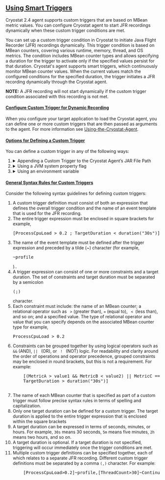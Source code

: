 ## [Using Smart Triggers](#using-smart-triggers)
Cryostat 2.4 agent supports custom triggers that are based on MBean metric values. You can configure Cryostat agent to start JFR recordings dynamically when these custom trigger conditions are met.

You can set up a custom trigger condition in Cryostat to initiate Java Flight Recorder (JFR) recordings dynamically. This trigger condition is based on MBean counters, covering various runtime, memory, thread, and OS metrics. The condition includes MBean counter types and allows specifying a duration for the trigger to activate only if the specified values persist for that duration. Cryostat's agent supports smart triggers, which continuously monitor MBean counter values. When the current values match the configured conditions for the specified duration, the trigger initiates a JFR recording dynamically through the Cryostat agent.

**NOTE:** A JFR recording will not start dynamically if the custom trigger condition associated with this recording is not met.

#### [Configure Custom Trigger for Dynamic Recording](#configure-custom-trigger-for-dynamic-recording)
When you configure your target application to load the Cryostat agent, you can define one or more custom triggers that are then passed as arguments to the agent.
For more information see [Using-the-Cryostat-Agent](#using-the-cryostat-agent).

#### [Options for Defining a Custom Trigger](#options-for-defining-a-custom-trigger)
You can define a custom trigger in any of the following ways:

<ol>
  <li>
    <details>
      <summary>Appending a Custom Trigger to the Cryostat Agent’s JAR File Path</summary>
      <p>
The following example shows how to append a simple custom trigger to the Cryostat agent’s JAR file path:
      </p>
      <pre>
      JAVA_OPTS="-javaagent:/deployments/app/cryostat-agent-shaded.jar=[ProcessCpuLoad > 0.2 ;
      TargetDuration > duration("30s")]~profile"
      </pre>
      <p>
      The preceding example trigger instructs the agent to start a JFR recording if the ProcessCpuLoad metric has a value greater than 0.2 for a duration of more than 30 seconds: This example also instructs the agent to use the profile event template for the JFR recording.
      </p>
    </details>
  </li>
  <li>
    <details>
      <summary>Using a JVM system property flag</summary>
      <p>
The following example shows how to specify a simple custom trigger by using a JVM system property flag:
      </p>
      <pre>
      JDcryostat.agent.smart-trigger.definitions="[ProcessCpuLoad > 0.2 ;
      TargetDuration > duration(\"30s\")]~profile"
      </pre>
      <p>
      This example uses the same custom trigger criteria as the preceding example.
      </p>
    </details>
  </li>
  <li>
    <details>
      <summary>Using an environment variable</summary>
      <p>
The following example shows how to specify a simple custom trigger by using an environment variable:
      </p>
      <pre>
      - name: CRYOSTAT_AGENT_SMART_TRIGGER_DEFINITIONS
        value: "[ProcessCpuLoad > 0.2 ;
        TargetDuration > duration(\"30s\")]~profile"
      </pre>
      <p>
This example uses the same custom trigger criteria as the preceding examples.
      </p>
    </details>
  </li>
</ol>

#### [General Syntax Rules for Custom Triggers](#general-syntax-rules-for-custom-triggers)
Consider the following syntax guidelines for defining custom triggers:
<ol>
    <li>A custom trigger definition must consist of both an expression that defines the overall trigger condition and the name of an event template that is used for the JFR recording.</li>
    <li>The entire trigger expression must be enclosed in square brackets for example, <pre>[ProcessCpuLoad > 0.2 ; TargetDuration < duration("30s")]</pre></li>
    <li>The name of the event template must be defined after the trigger expression and preceded by a tilde (~) character (for example, <pre>~profile</pre>)..</li>
    <li>A trigger expression can consist of one or more constraints and a target duration. The set of constraints and target duration must be separated by a semicolon <pre>(;)</pre> character.</li>
    <li>Each constraint must include: the name of an MBean counter; a relational operator such as <code> ></code> (greater than), <code>=</code> (equal to), <code> < </code>(less than), and so on; and a specified value. The type of relational operator and value that you can specify depends on the associated MBean counter type for example, <pre>ProcessCpuLoad > 0.2</pre></li>
    <li>Constraints can be grouped together by using logical operators such as <code>&&</code> (AND), <code>|| </code> (OR), or <code> ! </code> (NOT) logic. For readability and clarity around the order of operations and operator precedence, grouped constraints may be enclosed in round brackets, but this is not a requirement. For example:
    <pre>
    [(MetricA > value1 && MetricB < value2) || MetricC == 'stringvalue' ;
    TargetDuration > duration("30s")]
    </pre>
    </li>
    <li>
    The name of each MBean counter that is specified as part of a custom trigger must follow precise syntax rules in terms of spelling and capitalization.
    </li>
    <li>
    Only one target duration can be defined for a custom trigger. The target duration is applied to the entire trigger expression that is enclosed within the square brackets
    </li>
    <li>
    A target duration can be expressed in terms of seconds, minutes, or hours. For example, <code>30s</code> means 30 seconds, <code>5m</code> means five minutes, <code>2h</code> means two hours, and so on.
    </li>
    <li>
    A target duration is optional. If a target duration is not specified, triggering will occur immediately once the trigger conditions are met.
    </li>
    <li>
    Multiple custom trigger definitions can be specified together, each of which relates to a separate JFR recording. Different custom trigger definitions must be separated by a comma <code>(,)</code> character. For example:
    <pre>
    [ProcessCpuLoad>0.2]~profile,[ThreadCount>30]~Continuous
    </pre>
    </li>
</ol>
